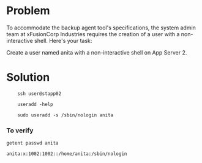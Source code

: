 # Problem

To accommodate the backup agent tool's specifications, the system admin team at xFusionCorp Industries requires the creation of a user with a non-interactive shell. Here's your task:

Create a user named anita with a non-interactive shell on App Server 2.

# Solution

        ssh user@stapp02

        useradd -help

        sudo useradd -s /sbin/nologin anita

### To verify

    getent passwd anita

    anita:x:1002:1002::/home/anita:/sbin/nologin
